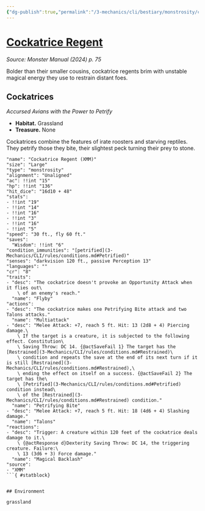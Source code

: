 ```yaml
---
{"dg-publish":true,"permalink":"/3-mechanics/cli/bestiary/monstrosity/cockatrice-regent-xmm/","tags":["ttrpg-cli/compendium/src/5e/xmm","ttrpg-cli/monster/cr/8","ttrpg-cli/monster/environment/grassland","ttrpg-cli/monster/size/large","ttrpg-cli/monster/type/monstrosity"],"created":"2025-02-22T12:02:28.075-05:00","updated":"2025-02-26T17:46:10.471-05:00"}
---
```


# [Cockatrice Regent](3-Mechanics/CLI/bestiary/monstrosity/cockatrice-regent-xmm.md)
*Source: Monster Manual (2024) p. 75*  

Bolder than their smaller cousins, cockatrice regents brim with unstable magical energy they use to restrain distant foes.

## Cockatrices

*Accursed Avians with the Power to Petrify*

- **Habitat.** Grassland  
- **Treasure.** None  

Cockatrices combine the features of irate roosters and starving reptiles. They petrify those they bite, their slightest peck turning their prey to stone.

```statblock
"name": "Cockatrice Regent (XMM)"
"size": "Large"
"type": "monstrosity"
"alignment": "Unaligned"
"ac": !!int "15"
"hp": !!int "136"
"hit_dice": "16d10 + 48"
"stats":
- !!int "19"
- !!int "14"
- !!int "16"
- !!int "3"
- !!int "16"
- !!int "5"
"speed": "30 ft., fly 60 ft."
"saves":
  "Wisdom": !!int "6"
"condition_immunities": "[petrified](3-Mechanics/CLI/rules/conditions.md#Petrified)"
"senses": "darkvision 120 ft., passive Perception 13"
"languages": ""
"cr": "8"
"traits":
- "desc": "The cockatrice doesn't provoke an Opportunity Attack when it flies out\
    \ of an enemy's reach."
  "name": "Flyby"
"actions":
- "desc": "The cockatrice makes one Petrifying Bite attack and two Talons attacks."
  "name": "Multiattack"
- "desc": "Melee Attack: +7, reach 5 ft. Hit: 13 (2d8 + 4) Piercing damage.\
    \ If the target is a creature, it is subjected to the following effect. Constitution\
    \ Saving Throw: DC 14. {@actSaveFail 1} The target has the [Restrained](3-Mechanics/CLI/rules/conditions.md#Restrained)\
    \ condition and repeats the save at the end of its next turn if it is still [Restrained](3-Mechanics/CLI/rules/conditions.md#Restrained),\
    \ ending the effect on itself on a success. {@actSaveFail 2} The target has the\
    \ [Petrified](3-Mechanics/CLI/rules/conditions.md#Petrified) condition instead\
    \ of the [Restrained](3-Mechanics/CLI/rules/conditions.md#Restrained) condition."
  "name": "Petrifying Bite"
- "desc": "Melee Attack: +7, reach 5 ft. Hit: 18 (4d6 + 4) Slashing damage."
  "name": "Talons"
"reactions":
- "desc": "Trigger: A creature within 120 feet of the cockatrice deals damage to it.\
    \ {@actResponse d}Dexterity Saving Throw: DC 14, the triggering creature. Failure:\
    \ 13 (3d6 + 3) Force damage."
  "name": "Magical Backlash"
"source":
- "XMM"
```{ #statblock}


## Environment

grassland